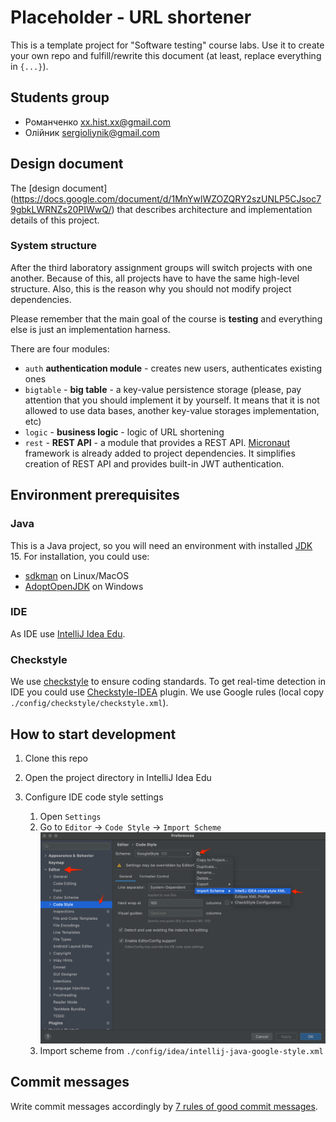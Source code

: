 # Placeholder - URL shortener 

This is a template project for "Software testing" course labs. Use it to create your own repo and
fulfill/rewrite this document (at least, replace everything in `{...}`).

## Students group

- Романченко xx.hist.xx@gmail.com
- Олійник sergioliynik@gmail.com

## Design document

The [design document] (https://docs.google.com/document/d/1MnYwlWZOZQRY2szUNLP5CJsoc79gbkLWRNZs20PIWwQ/) that
describes architecture and implementation details of this project.

### System structure

After the third laboratory assignment groups will switch projects with one another. Because of this,
all projects have to have the same high-level structure. Also, this is the reason why you should not
modify project dependencies.

Please remember that the main goal of the course is **testing** and everything else is just an
implementation harness.

There are four modules:
- `auth` **authentication module** - creates new users, authenticates existing ones
- `bigtable` - **big table** - a key-value persistence storage (please, pay attention that you should implement it by
  yourself. It means that it is not allowed to use data bases, another key-value storages
  implementation, etc)
- `logic` - **business logic** - logic of URL shortening
- `rest` - **REST API** - a module that provides a REST API. [Micronaut] framework is already added
  to project dependencies. It simplifies creation of REST API and provides built-in JWT
  authentication.

## Environment prerequisites

### Java
This is a Java project, so you will need an environment with installed [JDK] 15. For installation,
you could use:
- [sdkman] on Linux/MacOS
- [AdoptOpenJDK] on Windows

### IDE  
As IDE use [IntelliJ Idea Edu].

### Checkstyle
We use [checkstyle] to ensure coding standards. To get real-time detection in IDE you could use [Checkstyle-IDEA]
plugin. We use Google rules (local copy `./config/checkstyle/checkstyle.xml`).

## How to start development

1. Clone this repo
2. Open the project directory in IntelliJ Idea Edu
3. Configure IDE code style settings

    1. Open `Settings`
    2. Go to `Editor` -> `Code Style` -> `Import Scheme`
       ![Settings screenshot](./media/code-style-import.png)
    3. Import scheme from `./config/idea/intellij-java-google-style.xml`

## Commit messages

Write commit messages accordingly by [7 rules of good commit messages].

[JDK]: https://en.wikipedia.org/wiki/Java_Development_Kit
[IntelliJ Idea Edu]: https://www.jetbrains.com/idea-edu/
[sdkman]: https://sdkman.io/
[AdoptOpenJDK]: https://adoptopenjdk.net/
[7 rules of good commit messages]: https://chris.beams.io/posts/git-commit/#seven-rules
[Micronaut]: https://micronaut.io/
[checkstyle]: https://checkstyle.org/
[Checkstyle-IDEA]: https://plugins.jetbrains.com/plugin/1065-checkstyle-idea
